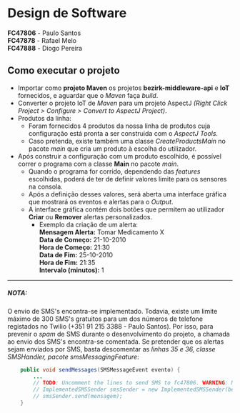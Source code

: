 # Design de Software
**FC47806** - Paulo Santos  
**FC47878** - Rafael Melo  
**FC47888** - Diogo Pereira

## Como executar o projeto
- Importar como **projeto Maven** os projetos **bezirk-middleware-api** e **IoT** fornecidos, e aguardar que o *Maven* faça *build*.
- Converter o projeto IoT de *Maven* para um projeto AspectJ *(Right Click Project > Configure > Convert to AspectJ Project)*.
- Produtos da linha:
  - Foram fornecidos 4 produtos da nossa linha de produtos cuja configuração está pronta a ser construida com o *AspectJ Tools*.
  - Caso pretenda, existe também uma classe *CreateProductsMain* no pacote *main* que cria um produto à escolha do utilizador.
- Após construir a configuração com um produto escolhido, é possível correr o programa com a classe **Main** no pacote *main*.
  - Quando o programa for corrido, dependendo das *features* escolhidas, poderá de ter de definir valores limite para os sensores na consola.
  - Após a definição desses valores, será aberta uma interface gráfica que mostrará os eventos e alertas para o *Output*.
  - A interface gráfica contém dois botões que permitem ao utilizador **Criar** ou **Remover** alertas personalizados.
      - Exemplo da criação de um alerta:  
        **Mensagem Alerta:** Tomar Medicamento X  
        **Data de Começo:** 21-10-2010  
        **Hora de Começo:** 21:30  
        **Data de Fim:** 25-10-2010  
        **Hora de Fim:** 21:35  
        **Intervalo (minutos):** 1

***
##### **NOTA:**
O envio de SMS's encontra-se implementado.
Todavia, existe um limite máximo de 300 SMS's gratuitos para um dos números de telefone registados no Twilio (+351 91 215 3388 - Paulo Santos). Por isso, para prevenir o *spam* de SMS durante o desenvolvimento do projeto, a chamada ao envio dos SMS's encontra-se comentada.
Se pretender que os alertas sejam enviados por SMS, basta descomentar as *linhas 35 e 36, classe SMSHandler, pacote smsMessagingFeature*:
```Java
	public void sendMessages(SMSMessageEvent evento) {
		...
		// TODO: Uncomment the lines to send SMS to fc47806. WARNING: Max 300 SMSs after that I have to pay :'(
		// ImplementedSMSSender smsSender = new ImplementedSMSSender(bezirk);
		// smsSender.send(mensagem);
	}
```
